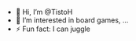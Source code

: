 - 👋 Hi, I’m @TistoH
- 👀 I’m interested in board games, ...
- ⚡ Fun fact: I can juggle

<!---
TistoH/TistoH is a ✨ special ✨ repository because its `README.md` (this file) appears on your GitHub profile.
You can click the Preview link to take a look at your changes.
--->
